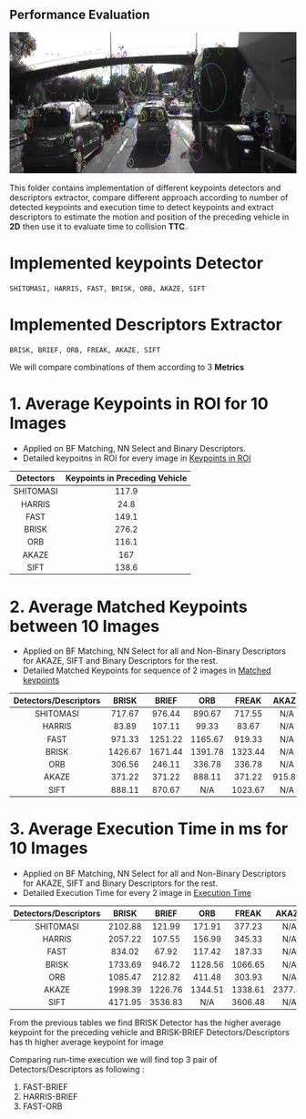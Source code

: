 ## Performance Evaluation

<img src="../images/keypoints.png" width="820" height="248" />

This folder contains implementation of different keypoints detectors and descriptors extractor, compare different approach according to number of detected keypoints and execution time to detect keypoints and extract descriptors to estimate
the motion and position of the preceding vehicle in **2D** then use it to evaluate time to collision **TTC**.

# Implemented keypoints Detector

	SHITOMASI, HARRIS, FAST, BRISK, ORB, AKAZE, SIFT

# Implemented Descriptors Extractor

	BRISK, BRIEF, ORB, FREAK, AKAZE, SIFT

We will compare combinations of them according to 3 **Metrics**

# 1. Average Keypoints in ROI for 10 Images 
	
- Applied on BF Matching, NN Select and Binary Descriptors. 
- Detailed keypoitns in ROI for every image in [Keypoints in ROI](Keypoints_in_ROI.csv)

| Detectors | Keypoints in Preceding Vehicle |
| :-------: | :----------------------------: |
| SHITOMASI | 117.9                     	 |
| HARRIS    | 24.8                        	 |
| FAST      | 149.1                    		 |
| BRISK     | 276.2                  		 |
| ORB       | 116.1                     	 |
| AKAZE     | 167                            |
| SIFT      | 138.6            		      	 |

# 2. Average Matched Keypoints between 10 Images 

- Applied on BF Matching, NN Select for all and Non-Binary Descriptors for AKAZE, SIFT and  Binary Descriptors for the rest.
- Detailed Matched Keypoints for sequence of 2 images in [Matched keypoints](Matched_keypoints.csv)

| Detectors/Descriptors |  BRISK  |  BRIEF  |   ORB   |  FREAK  | AKAZE  |  SIFT   |
| :-------------------: |  :---:  |  :---:  |   :-:   |  :---:  | :---:  |  :--:   |
| SHITOMASI             | 717.67  | 976.44  | 890.67  | 717.55  | N/A    | 1046.89 |
| HARRIS                | 83.89   | 107.11  | 99.33   | 83.67   | N/A    | 111     |
| FAST                  | 971.33  | 1251.22 | 1165.67 | 919.33  | N/A    | 1373.22 |
| BRISK                 | 1426.67 | 1671.44 | 1391.78 | 1323.44 | N/A    | 1637.89 |
| ORB                   | 306.56  | 246.11  | 336.78  | 336.78  | N/A    | 124.89  |
| AKAZE                 | 371.22  | 371.22  | 888.11  | 371.22  | 915.89 | 985.67  |
| SIFT                  | 888.11  | 870.67  | N/A     | 1023.67 | N/A    | 658.11  |

# 3. Average Execution Time in ms for 10 Images 

- Applied on BF Matching, NN Select for all and Non-Binary Descriptors for AKAZE, SIFT and  Binary Descriptors for the rest.
- Detailed Execution Time for every 2 image in [Execution Time](Execution_Time.csv)

| Detectors/Descriptors |  BRISK  |  BRIEF  |   ORB   |  FREAK  | AKAZE   |   SIFT   |
| :-------------------: |  :---:  |  :---:  |   :-:   |  :---:  | :---:   |   :--:   |
| SHITOMASI             | 2102.88 | 121.99  | 171.91  | 377.23  | N/A     | 878.92   |
| HARRIS                | 2057.22 | 107.55  | 156.99  | 345.33  | N/A     | 816.91   |
| FAST                  | 834.02  | 67.92   | 117.42  | 187.33  | N/A     | 1145.76  |
| BRISK                 | 1733.69 | 946.72  | 1128.56 | 1066.65 | N/A     | 3183.03  |
| ORB                   | 1085.47 | 212.82  | 411.48  | 303.93  | N/A     | 1763.94  |
| AKAZE                 | 1998.39 | 1226.76 | 1344.51 | 1338.61 | 2377.47 | 2283.78  |
| SIFT                  | 4171.95 | 3536.83 | N/A     | 3606.48 | N/A     | 6869.474 |

From the previous tables we find BRISK Detector has the higher average keypoint for the preceding vehicle
and BRISK-BRIEF Detectors/Descriptors has th higher average keypoint for image

Comparing run-time execution we will find top 3 pair of Detectors/Descriptors as following :

1. FAST-BRIEF
2. HARRIS-BRIEF
3. FAST-ORB